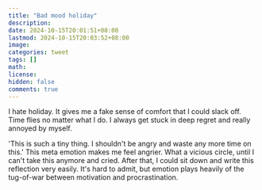 ```yaml
---
title: "Bad mood holiday"
description: 
date: 2024-10-15T20:01:51+08:00
lastmod: 2024-10-15T20:03:52+08:00
image: 
categories: tweet
tags: []
math: 
license: 
hidden: false
comments: true
---
```


I hate holiday. It gives me a fake sense of comfort that I could slack off. Time flies no matter what I do. I always get stuck in deep regret and really annoyed by myself.

'This is such a tiny thing. I shouldn't be angry and waste any more time on this.' This meta emotion makes me feel angrier. What a vicious circle, until I can't take this anymore and cried. After that, I could sit down and write this reflection very easily. It's hard to admit, but emotion plays heavily of the tug-of-war between motivation and procrastination.

